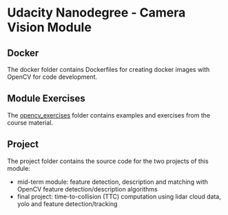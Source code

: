 # Udacity Nanodegree - Camera Vision Module

## Docker

The docker folder contains Dockerfiles for creating docker images with OpenCV for code development.

## Module Exercises

The [opencv_exercises](./opencv_exercises) folder contains examples and exercises from the course material.

## Project

The project folder contains the source code for the two projects of this module:
* mid-term module: feature detection, description and matching with OpenCV feature detection/description algorithms
* final project: time-to-collision (TTC) computation using lidar cloud data, yolo and feature detection/tracking
